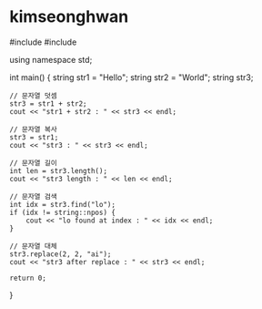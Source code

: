 # kimseonghwan

#include <iostream>
#include <string>

using namespace std;

int main() {
    string str1 = "Hello";
    string str2 = "World";
    string str3;

    // 문자열 덧셈
    str3 = str1 + str2;
    cout << "str1 + str2 : " << str3 << endl;

    // 문자열 복사
    str3 = str1;
    cout << "str3 : " << str3 << endl;

    // 문자열 길이
    int len = str3.length();
    cout << "str3 length : " << len << endl;

    // 문자열 검색
    int idx = str3.find("lo");
    if (idx != string::npos) {
        cout << "lo found at index : " << idx << endl;
    }

    // 문자열 대체
    str3.replace(2, 2, "ai");
    cout << "str3 after replace : " << str3 << endl;

    return 0;
}

